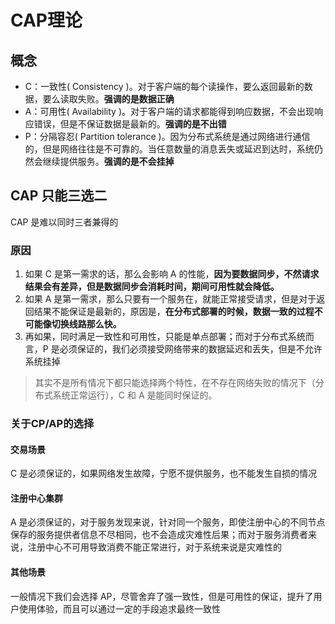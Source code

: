 # CAP理论

## 概念

- C：一致性( Consistency )。对于客户端的每个读操作，要么返回最新的数据，要么读取失败。**强调的是数据正确**
- A：可用性( Availability )。对于客户端的请求都能得到响应数据，不会出现响应错误，但是不保证数据是最新的。**强调的是不出错**
- P：分隔容忍( Partition tolerance )。因为分布式系统是通过网络进行通信的，但是网络往往是不可靠的。当任意数量的消息丢失或延迟到达时，系统仍然会继续提供服务。**强调的是不会挂掉**



## CAP 只能三选二

CAP 是难以同时三者兼得的

### 原因

1. 如果 C 是第一需求的话，那么会影响 A 的性能，**因为要数据同步，不然请求结果会有差异，但是数据同步会消耗时间，期间可用性就会降低。**
2. 如果 A 是第一需求，那么只要有一个服务在，就能正常接受请求，但是对于返回结果不能保证是最新的，原因是，**在分布式部署的时候，数据一致的过程不可能像切换线路那么快。**
3. 再如果，同时满足一致性和可用性，只能是单点部署；而对于分布式系统而言，P 是必须保证的，我们必须接受网络带来的数据延迟和丢失，但是不允许系统挂掉

> 其实不是所有情况下都只能选择两个特性，在不存在网络失败的情况下（分布式系统正常运行），C 和 A 是能同时保证的。

### 关于CP/AP的选择

#### 交易场景

C 是必须保证的，如果网络发生故障，宁愿不提供服务，也不能发生自损的情况

#### 注册中心集群

A 是必须保证的，对于服务发现来说，针对同一个服务，即使注册中心的不同节点保存的服务提供者信息不尽相同，也不会造成灾难性后果；而对于服务消费者来说，注册中心不可用导致消费不能正常进行，对于系统来说是灾难性的

#### 其他场景

一般情况下我们会选择 AP，尽管舍弃了强一致性，但是可用性的保证，提升了用户使用体验，而且可以通过一定的手段追求最终一致性